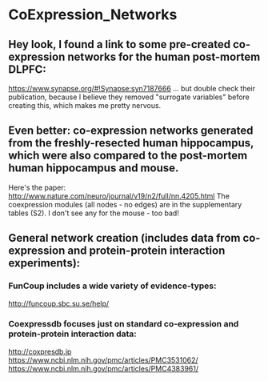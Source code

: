 # CoExpression_Networks


## Hey look, I found a link to some pre-created co-expression networks for the human post-mortem DLPFC:
https://www.synapse.org/#!Synapse:syn7187666
... but double check their publication, because I believe they removed "surrogate variables" before creating this, which makes me pretty nervous.

## Even better: co-expression networks generated from the freshly-resected human hippocampus, which were also compared to the post-mortem human hippocampus and mouse.
Here's the paper:
http://www.nature.com/neuro/journal/v19/n2/full/nn.4205.html
The coexpression modules (all nodes - no edges) are in the supplementary tables (S2).
I don't see any for the mouse - too bad!


## General network creation (includes data from co-expression and protein-protein interaction experiments):

### FunCoup includes a wide variety of evidence-types:
http://funcoup.sbc.su.se/help/

### Coexpressdb focuses just on standard co-expression and protein-protein interaction data:
http://coxpresdb.jp
https://www.ncbi.nlm.nih.gov/pmc/articles/PMC3531062/
https://www.ncbi.nlm.nih.gov/pmc/articles/PMC4383961/

